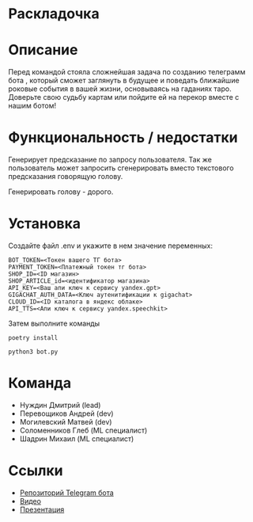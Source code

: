 # Раскладочка

# Описание

Перед командой стояла сложнейшая задача по созданию телеграмм бота , который сможет заглянуть в будущее и поведать
ближайшие роковые события в вашей жизни, основываясь на гаданиях таро. Доверьте свою судьбу картам или пойдите ей на
перекор вместе с нашим ботом!

# Функциональность / недостатки

Генерирует предсказание по запросу пользователя. Так же пользователь может запросить сгенерировать вместо текстового предсказания говорящую голову.

Генерировать голову - дорого.

# Установка

Создайте файл .env и укажите в нем значение переменных:

```
BOT_TOKEN=<Токен вашего ТГ бота>
PAYMENT_TOKEN=<Платежный токен тг бота>
SHOP_ID=<ID магазин>
SHOP_ARTICLE_id=<идентификатор магазина>
API_KEY=<Ваш апи ключ к сервису yandex.gpt>
GIGACHAT_AUTH_DATA=<Ключ аутенитификации к gigachat>
CLOUD_ID=<ID каталога в яндекс облаке>
API_TTS=<Апи ключ к сервису yandex.speechkit>
```

Затем выполните команды

```poetry install```

```python3 bot.py```

# Команда

* Нуждин Дмитрий (lead)
* Перевощиков Андрей (dev)
* Могилевский Матвей (dev)
* Соломенников Глеб (ML специалист)
* Шадрин Михаил (ML специалист)

# Ссылки

* [Репозиторий Telegram бота](https://github.com/GitFEliS/Raskladochka)
* [Видео](https://www.youtube.com/watch?v=OqEs0dG8c8o)
* [Презентация](https://docs.google.com/presentation/d/1z1gl8VnT2z5jV-IwOfyctpS3ectKFkosSS6iuakBa-Y/edit?usp=sharing)
